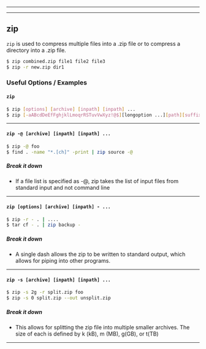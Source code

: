 ----
----

zip
-------
`zip` is used to compress multiple files into a .zip file
or to compress a directory into a .zip file.

<!-- minimal example -->
~~~ bash
$ zip combined.zip file1 file2 file3
$ zip -r new.zip dir1
~~~


<!--more-->
### Useful Options / Examples

#### `zip`

~~~bash
$ zip [options] [archive] [inpath] [inpath] ...
$ zip [-aABcdDeEfFghjklLmoqrRSTuvVwXyz!@$][longoption ...][path][suffixes][date][date] [zipfile [file ...]] [list]
~~~

----

#### `zip -@ [archive] [inpath] [inpath] ...`

~~~bash
$ zip -@ foo
$ find . -name "*.[ch]" -print | zip source -@

~~~

##### Break it down

* If a file list is specified as -@, zip takes
the list of input files from standard input and not command line

----

#### `zip [options] [archive] [inpath] - ...`

~~~bash
$ zip -r - . | ....
$ tar cf - . | zip backup -
~~~

##### Break it down

* A single dash allows the zip to be written to standard
output, which allows for piping into other programs.

----

#### `zip -s [archive] [inpath] [inpath] ...`

~~~bash
$ zip -s 2g -r split.zip foo
$ zip -s 0 split.zip --out unsplit.zip
~~~

##### Break it down

* This allows for splitting the zip file into multiple
smaller archives. The size of each is defined by k (kB),
m (MB), g(GB), or t(TB)

----
